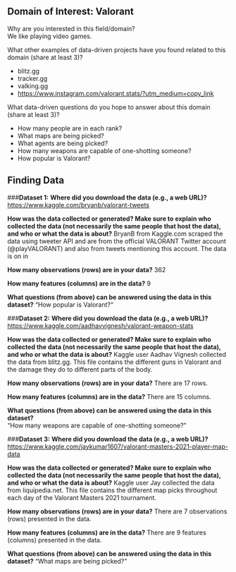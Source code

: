 ## **Domain of Interest: Valorant** 

Why are you interested in this field/domain?  
We like playing video games. 

What other examples of data-driven projects have you found related to this domain (share at least 3)?  
- blitz.gg 
- tracker.gg
- valking.gg
- https://www.instagram.com/valorant.stats/?utm_medium=copy_link 


What data-driven questions do you hope to answer about this domain (share at least 3)?  

- How many people are in each rank?
- What maps are being picked?
- What agents are being picked?
- How many weapons are capable of one-shotting someone?
- How popular is Valorant?
 
 
## **Finding Data**
###**Dataset 1:**
**Where did you download the data (e.g., a web URL)?**
https://www.kaggle.com/bryanb/valorant-tweets 

**How was the data collected or generated? Make sure to explain who collected the data (not necessarily the same people that host the data), and who or what the data is about?**
BryanB from Kaggle.com scraped the data using tweeter API and are from the official VALORANT Twitter account (@playVALORANT) and also from tweets mentioning this account. The data is on in

**How many observations (rows) are in your data?** 
362

**How many features (columns) are in the data?**
9

**What questions (from above) can be answered using the data in this dataset?**
“How popular is Valorant?“


###**Dataset 2:**
**Where did you download the data (e.g., a web URL)?**
https://www.kaggle.com/aadhavvignesh/valorant-weapon-stats 

**How was the data collected or generated? Make sure to explain who collected the data (not necessarily the same people that host the data), and who or what the data is about?**
Kaggle user Aadhav Vignesh collected the data from blitz.gg. This file contains the different guns in Valorant and the damage they do to different parts of the body.

**How many observations (rows) are in your data?**
There are 17 rows.

**How many features (columns) are in the data?**
There are 15 columns.

**What questions (from above) can be answered using the data in this dataset?**  
“How many weapons are capable of one-shotting someone?”

###**Dataset 3:**
**Where did you download the data (e.g., a web URL)?**
https://www.kaggle.com/jaykumar1607/valorant-masters-2021-player-map-data 

**How was the data collected or generated? Make sure to explain who collected the data (not necessarily the same people that host the data), and who or what the data is about?**
Kaggle user Jay collected the data from liquipedia.net. This file contains the different map picks throughout each day of the Valorant Masters 2021 tournament. 

**How many observations (rows) are in your data?**
There are 7 observations (rows) presented in the data. 

**How many features (columns) are in the data?**
There are 9 features (columns) presented in the data. 

**What questions (from above) can be answered using the data in this dataset?**
“What maps are being picked?”

